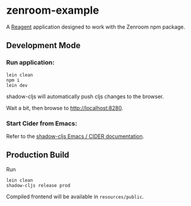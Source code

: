 # zenroom-example

A [Reagent](reagent-project.github.io/) application designed to work with the Zenroom npm package.

## Development Mode

### Run application:

    lein clean
    npm i
    lein dev

shadow-cljs will automatically push cljs changes to the browser.

Wait a bit, then browse to [http://localhost:8280](http://localhost:8280).

### Start Cider from Emacs:

Refer to the [shadow-cljs Emacs / CIDER documentation](https://shadow-cljs.github.io/docs/UsersGuide.html#cider).

## Production Build

Run

    lein clean
    shadow-cljs release prod

Compiled frontend will be available in `resources/public`.
